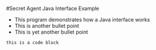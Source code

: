 #Secret Agent Java Interface Example
* This program demonstrates how a Java interface works
* This is another bullet point
* This is yet another bullet point

`this is a code block`

